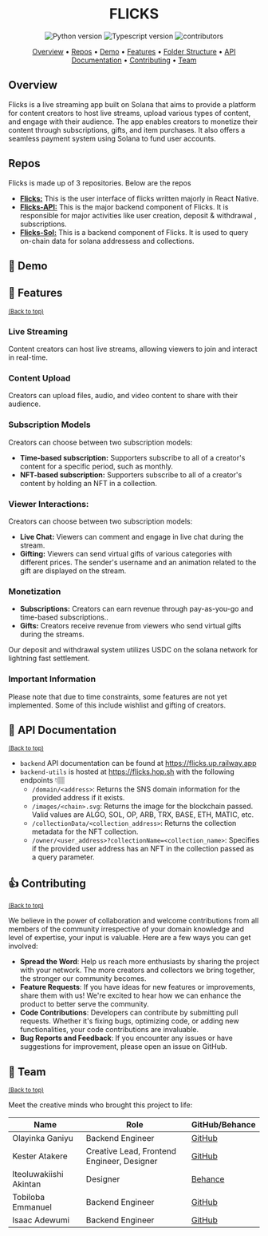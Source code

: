 <h1 align="center">
  FLICKS
</h1>

<p align="center">
    <img src="https://img.shields.io/badge/Python-3.11+-1f425f.svg?style=for-the-badge&logo=python" alt="Python version">
    <img src="https://img.shields.io/badge/TypeScript-007ACC?style=for-the-badge&logo=typescript&logoColor=white" alt="Typescript version">
    <img src="https://img.shields.io/github/contributors/prettyirrelevant/bridgebloc?style=for-the-badge" alt="contributors">
</p>

<p align="center">
  <a href="#-overview">Overview</a> •
  <a href="#-repos">Repos</a> •
    <a href="#-demo">Demo</a> •
    <a href="#-features">Features</a> •
    <a href="#-folder-structure">Folder Structure</a> •
    <a href="#-api-documentation">API Documentation</a> •
    <a href="#-contributing">Contributing</a> •
    <a href="#-team">Team</a>
</p>

## Overview

Flicks is a live streaming app built on Solana that aims to provide a platform for content creators to host live streams, upload various types of content, and engage with their audience. The app enables creators to monetize their content through subscriptions, gifts, and item purchases. It also offers a seamless payment system using Solana to fund user accounts.

## Repos

Flicks is made up of 3 repositories. Below are the repos

- **[Flicks:](https://github.com/codergon/flicks)** This is the user interface of flicks written majorly in React Native.
- **[Flicks-API:](https://github.com/prettyirrelevant/flicks-api)** This is the major backend component of Flicks. It is responsible for major activities like user creation, deposit & withdrawal , subscriptions.
- **[Flicks-Sol:](https://github.com/Jaybee020/flicks)** This is a backend component of Flicks. It is used to query on-chain data for solana addressess and collections.

## 🎥 Demo

[//]: # "[![Watch the video](https://img.youtube.com/vi/zV8lfBa39q8/maxresdefault.jpg)](https://youtu.be/zV8lfBa39q8)"

## 🎯 Features

<sup>[(Back to top)](#------------------------)</sup>

### Live Streaming

Content creators can host live streams, allowing viewers to join and interact in real-time.

### Content Upload

Creators can upload files, audio, and video content to share with their audience.

### Subscription Models

Creators can choose between two subscription models:

- **Time-based subscription:** Supporters subscribe to all of a creator's content for a specific period, such as monthly.
- **NFT-based subscription:** Supporters subscribe to all of a creator's content by holding an NFT in a collection.

### Viewer Interactions:

Creators can choose between two subscription models:

- **Live Chat:** Viewers can comment and engage in live chat during the stream.
- **Gifting:** Viewers can send virtual gifts of various categories with different prices. The sender's username and an animation related to the gift are displayed on the stream.

### Monetization

- **Subscriptions:** Creators can earn revenue through pay-as-you-go and time-based subscriptions..
- **Gifts:** Creators receive revenue from viewers who send virtual gifts during the streams.

Our deposit and withdrawal system utilizes USDC on the solana network for lightning fast settlement.

### Important Information

Please note that due to time constraints, some features are not yet implemented. Some of this include wishlist and gifting of creators.

## 📜 API Documentation

<sup>[(Back to top)](#------------------------)</sup>


- `backend` API documentation can be found at https://flicks.up.railway.app
- `backend-utils` is hosted at https://flicks.hop.sh with the following endpoints 👇🏽
  - `/domain/<address>`: Returns the SNS domain information for the provided address if it exists.
  - `/images/<chain>.svg`: Returns the image for the blockchain passed. Valid values are ALGO, SOL, OP, ARB, TRX, BASE, ETH, MATIC, etc.
  - `/collectionData/<collection_address>`: Returns the collection metadata for the NFT collection.
  - `/owner/<user_address>?collectionName=<collection_name>`: Specifies if the provided user address has an NFT in the collection passed as a query parameter.


## 👍 Contributing

<sup>[(Back to top)](#------------------------)</sup>

We believe in the power of collaboration and welcome contributions from all members of the community irrespective of your domain knowledge and level of expertise,
your input is valuable.
Here are a few ways you can get involved:

- **Spread the Word**: Help us reach more enthusiasts by sharing the project with your network. The more creators and collectors we bring together, the stronger our community becomes.
- **Feature Requests**: If you have ideas for new features or improvements, share them with us! We're excited to hear how we can enhance the product to better serve the community.
- **Code Contributions**: Developers can contribute by submitting pull requests. Whether it's fixing bugs, optimizing code, or adding new functionalities, your code contributions are invaluable.
- **Bug Reports and Feedback**: If you encounter any issues or have suggestions for improvement, please open an issue on GitHub.

## 👥 Team

<sup>[(Back to top)](#------------------------)</sup>

Meet the creative minds who brought this project to life:

| **Name**          | **Role**                                   | **GitHub/Behance**                            |
| ----------------- | ------------------------------------------ | --------------------------------------------- |
| Olayinka Ganiyu   | Backend Engineer                           | [GitHub](https://github.com/Jaybee020)        |
| Kester Atakere    | Creative Lead, Frontend Engineer, Designer | [GitHub](https://github.com/codergon)         |
| Iteoluwakiishi Akintan | Designer                                   | [Behance](https://www.behance.net/AkintanIteoluwa)        |
| Tobiloba Emmanuel | Backend Engineer                           | [GitHub](https://github.com/Tee-py)           |
| Isaac Adewumi     | Backend Engineer           | [GitHub](https://github.com/prettyirrelevant) |
